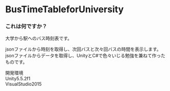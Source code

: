 # BusTimeTableforUniversity

### これは何ですか？
大学から駅へのバス時刻表です。

jsonファイルから時刻を取得し、次回バスと次々回バスの時間を表示します。<br>
jsonファイルからデータを取得し、UnityとC#で色々いじる勉強を兼ねて作ったものです。

開発環境<br>
Unity5.5.2f1<br>
VisualStudio2015
